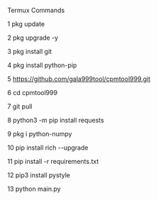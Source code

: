 Termux Commands

1 pkg update

2 pkg upgrade -y

3 pkg install git

4 pkg install python-pip

5 https://github.com/gala999tool/cpmtool999.git

6 cd cpmtool999

7 git pull

8 python3 -m pip install requests

9 pkg i python-numpy

10 pip install rich --upgrade

11 pip install -r requirements.txt

12 pip3 install pystyle

13 python main.py
